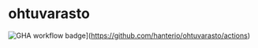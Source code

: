 # ohtuvarasto

![GHA workflow badge](https://github.com/hanterio/ohtuvarasto/workflows/CI/badge.svg)](https://github.com/hanterio/ohtuvarasto/actions)
